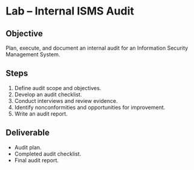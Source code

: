 # Lab – Internal ISMS Audit

## Objective
Plan, execute, and document an internal audit for an Information Security Management System.

## Steps
1. Define audit scope and objectives.
2. Develop an audit checklist.
3. Conduct interviews and review evidence.
4. Identify nonconformities and opportunities for improvement.
5. Write an audit report.

## Deliverable
- Audit plan.
- Completed audit checklist.
- Final audit report.
